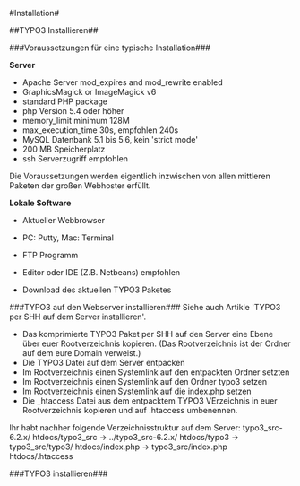 #Installation#

##TYPO3 Installieren##

###Voraussetzungen für eine typische Installation###

**Server**
* Apache Server mod_expires and mod_rewrite enabled
* GraphicsMagick or ImageMagick v6
* standard PHP package
 * php Version 5.4 oder höher
  * memory_limit minimum 128M
  * max_execution_time 30s, empfohlen 240s
* MySQL Datenbank 5.1 bis 5.6, kein 'strict mode'
* 200 MB Speicherplatz
* ssh Serverzugriff empfohlen

Die Voraussetzungen werden eigentlich inzwischen von allen mittleren Paketen der großen Webhoster erfüllt.

**Lokale Software**
* Aktueller Webbrowser
* PC: Putty, Mac: Terminal
* FTP Programm
* Editor oder IDE (Z.B. Netbeans) empfohlen

* Download des aktuellen TYPO3 Paketes

###TYPO3 auf den Webserver installieren###
Siehe auch Artikle 'TYPO3 per SHH auf dem Server installieren'.

* Das komprimierte TYPO3 Paket per SHH auf den Server eine Ebene über euer Rootverzeichnis kopieren.
(Das Rootverzeichnis ist der Ordner auf dem eure Domain verweist.)
* Die TYPO3 Datei auf dem Server entpacken
* Im Rootverzeichnis einen Systemlink auf den entpackten Ordner setzten
* Im Rootverzeichnis einen Systemlink auf den Ordner typo3 setzen
* Im Rootverzeichnis einen Systemlink auf die index.php setzen
* Die _htaccess Datei aus dem entpacktem TYPO3 VErzeichnis in euer Rootverzeichnis kopieren und auf .htaccess umbenennen.
 

Ihr habt nachher folgende Verzeichnisstruktur auf dem Server:
  typo3_src-6.2.x/
  htdocs/typo3_src -> ../typo3_src-6.2.x/
  htdocs/typo3 -> typo3_src/typo3/
  htdocs/index.php -> typo3_src/index.php
  htdocs/.htaccess


###TYPO3 installieren###
